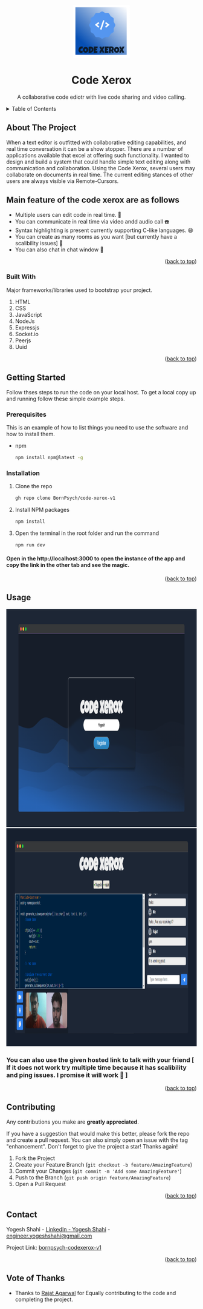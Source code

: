 
<div id="top"></div>

<!-- PROJECT LOGO -->
<br />
<div align="center">
  <a href="https://github.com/BornPsych/code-xerox-v1/">
    <img src="public/IMG/logo.png" alt="Logo" width="150" height="140">
  </a>

  <h1 align="center">Code Xerox</h1>

  <p align="center">
   A collaborative code ediotr with live code sharing and video calling.
  </p>
</div>



<!-- TABLE OF CONTENTS -->
<details>
  <summary>Table of Contents</summary>
  <ol>
    <li>
      <a href="#about-the-project">About The Project</a>
      <ul>
        <li><a href="#Main-feature-of-the-code-xerox-are-as-follows">Features of this project</a></li>
        <li><a href="#built-with">Built With</a></li>
      </ul>
    </li>
    <li>
      <a href="#getting-started">Getting Started</a>
      <ul>
        <li><a href="#prerequisites">Prerequisites</a></li>
        <li><a href="#installation">Installation</a></li>
      </ul>
    </li>
    <li><a href="#usage">Usage</a></li>
    <li><a href="#contributing">Contributing</a></li>
    <li><a href="#contact">Contact</a></li>
    <li><a href="#Vote-of-Thanks">Vote of thanks</a></li>
  </ol>
</details>



<!-- ABOUT THE PROJECT -->
## About The Project

When a text editor is outfitted with collaborative editing capabilities, and real time conversation it can be a show stopper. There are a number of applications available that excel at offering such functionality.
I wanted to design and build a system that could handle simple text editing along with communication and collaboration. Using the Code Xerox, several users may collaborate on documents in real time. The current editing stances of other users are always visible via Remote-Cursors.


## Main feature of the code xerox are as follows
* Multiple users can edit code in real time. :revolving_hearts:
* You can communicate in real time via video andd audio call :phone:
* Syntax highlighting is present currently supporting C-like languages. :smile:
* You can create as many rooms as you want [but currently have a scalibility issues] :hugs:
* You can also chat in chat window :speech_balloon:

<p align="right">(<a href="#top">back to top</a>)</p>



### Built With

Major frameworks/libraries used to bootstrap your project.

1) HTML
2) CSS 
3) JavaScript
4) NodeJs
5) Expressjs
6) Socket.io
7) Peerjs
8) Uuid

<p align="right">(<a href="#top">back to top</a>)</p>



<!-- GETTING STARTED -->
## Getting Started

Follow thses steps to run the code on your local host.
To get a local copy up and running follow these simple example steps.

### Prerequisites

This is an example of how to list things you need to use the software and how to install them.
* npm
  ```sh
  npm install npm@latest -g
  ```

### Installation

1. Clone the repo
   ```sh
   gh repo clone BornPsych/code-xerox-v1
   ```
2. Install NPM packages
   ```sh
   npm install
   ```
4. Open the terminal in the root folder and run the command 
   ```sh
   npm run dev
   ```

#### Open in the http://localhost:3000 to open the instance of the app and copy the link in the other tab and see the magic. 
<p align="right">(<a href="#top">back to top</a>)</p>



<!-- USAGE EXAMPLES -->
## Usage


<img src="public/IMG/Main.png" alt="Logo" width="1000" height="576">

<img src="public/IMG/home.png" alt="Logo" width="1000" height="576">

### You can also use the given hosted link to talk with your friend [ If it does not work try multiple time because it has scalibility and ping issues. I promise it will work :crossed_fingers: ]

<p align="right">(<a href="#top">back to top</a>)</p>




<!-- CONTRIBUTING -->
## Contributing
 Any contributions you make are **greatly appreciated**.

If you have a suggestion that would make this better, please fork the repo and create a pull request. You can also simply open an issue with the tag "enhancement".
Don't forget to give the project a star! Thanks again!

1. Fork the Project
2. Create your Feature Branch (`git checkout -b feature/AmazingFeature`)
3. Commit your Changes (`git commit -m 'Add some AmazingFeature'`)
4. Push to the Branch (`git push origin feature/AmazingFeature`)
5. Open a Pull Request

<p align="right">(<a href="#top">back to top</a>)</p>



<!-- CONTACT -->
## Contact

Yogesh Shahi - [LinkedIn - Yogesh Shahi](https://www.linkedin.com/in/yogesh-shahi/) - engineer.yogeshshahi@gmail.com

Project Link: [bornpsych-codexerox-v1](bornpsych-codexerox.herokuapp.com/)

<p align="right">(<a href="#top">back to top</a>)</p>


## Vote of Thanks
- Thanks to [Rajat Agarwal](https://www.linkedin.com/in/rajat-agarwal-28a183191/) for Equally contributing to the code and completing the project.
